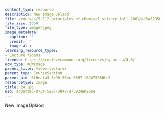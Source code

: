 ```yaml
---
content_type: resource
description: New image Uplaod
file: /courses/5-112-principles-of-chemical-science-fall-2005/ad3af295073f526c3848d73924eb96bd_24.jpg
file_size: 2050
file_type: image/jpeg
image_metadata:
  caption: ''
  credit: ''
  image-alt: ''
learning_resource_types:
- Lecture Videos
license: https://creativecommons.org/licenses/by-nc-sa/4.0/
ocw_type: OCWImage
parent_title: Video Lectures
parent_type: CourseSection
parent_uid: 0f6eafa3-3e90-56ec-6097-f69475356be6
resourcetype: Image
title: 24.jpg
uid: ad3af295-073f-526c-3848-d73924eb96bd
---
```

New image Uplaod